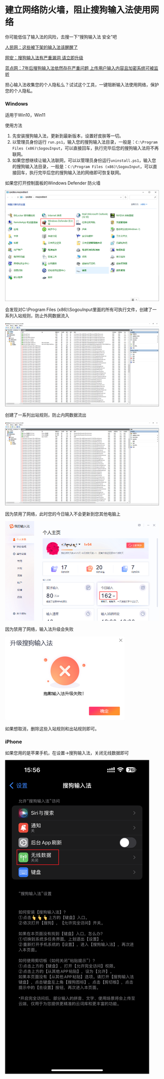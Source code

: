 # 建立网络防火墙，阻止搜狗输入法使用网络

你可能低估了输入法的风险，去搜一下“搜狗输入法 安全”吧

[人民网：这些被下架的输入法该醒醒了](http://opinion.people.com.cn/n1/2021/0616/c431649-32132196.html)

[网安：搜狗输入法有严重漏洞 请立即升级](https://www.wangan.com/p/11v78fa939048b1d)

[蓝点网：7年后搜狗输入法依然存在严重问题 上传用户输入内容且加密系统可被监听](https://www.landiannews.com/archives/99829.html)



担心输入法收集您的个人隐私么？试试这个工具，一键阻断输入法使用网络，保护您的个人隐私。



### Windows

适用于Win10，Win11

使用方法

1. 先安装搜狗输入法，更新到最新版本，设置好皮肤等一切。
2. 以管理员身份运行 `run.ps1`，输入您的搜狗输入法目录，一般是：`C:\Program Files (x86)\SogouInput`，可以直接回车，执行完毕后您的搜狗输入法将不再联网。
4. 如果您想继续让输入法联网，可以以管理员身份运行`uninstall.ps1`，输入您的搜狗输入法目录，一般是：`C:\Program Files (x86)\SogouInput`，可以直接回车，执行完毕后您的搜狗输入法的网络即可恢复联网。




如果您打开控制面板的Windows Defender 防火墙

![](./.resource/control-panel.png)



会发现对C:\Program Files (x86)\SogouInput里面的所有可执行文件，创建了一系列入站规则，防止外网数据流入

![](./.resource/inbound.png)



创建了一系列出站规则，防止内网数据流出

![](./.resource/outbound.png)



因为禁用了网络，此时您的今日输入不会更新到您其他电脑上

![](./.resource/input-update-disabled.png)



因为禁用了网络，输入法升级会失败

![](./.resource/upgrade-disabled.png)





如果想取消，删除这些入站规则和出站规则即可。



### iPhone

如果您用的是苹果手机，在设置->搜狗输入法，关闭无线数据即可

![](./.resource/iOS.PNG)

